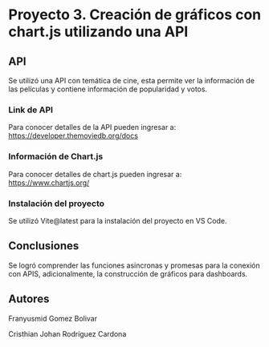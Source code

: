# Proyecto 3. Creación de gráficos con chart.js utilizando una API

## API

Se utilizó una API con temática de cine, esta permite ver la información de las películas y contiene información de popularidad y votos. 

### Link de API

Para conocer detalles de la API pueden ingresar a: https://developer.themoviedb.org/docs

### Información de Chart.js

Para conocer detalles de chart.js pueden ingresar a: https://www.chartjs.org/

### Instalación del proyecto

Se utilizó Vite@latest para la instalación del proyecto en VS Code.

## Conclusiones

Se logró comprender las funciones asincronas y promesas para la conexión con APIS, adicionalmente, la construcción de gráficos para dashboards.

## Autores

Franyusmid Gomez Bolivar

Cristhian Johan Rodríguez Cardona